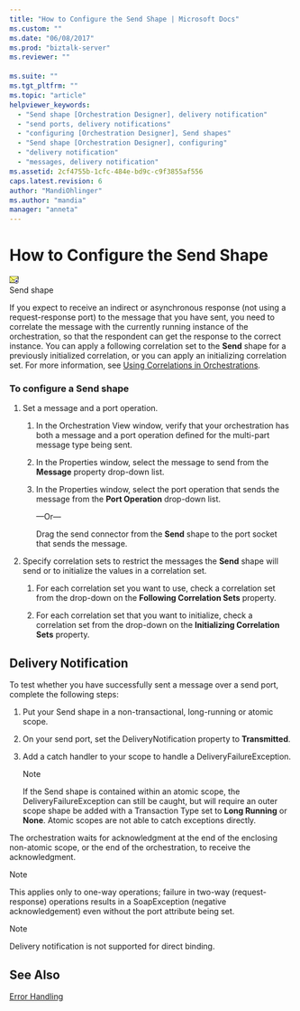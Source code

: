 ```yaml
---
title: "How to Configure the Send Shape | Microsoft Docs"
ms.custom: ""
ms.date: "06/08/2017"
ms.prod: "biztalk-server"
ms.reviewer: ""

ms.suite: ""
ms.tgt_pltfrm: ""
ms.topic: "article"
helpviewer_keywords: 
  - "Send shape [Orchestration Designer], delivery notification"
  - "send ports, delivery notifications"
  - "configuring [Orchestration Designer], Send shapes"
  - "Send shape [Orchestration Designer], configuring"
  - "delivery notification"
  - "messages, delivery notification"
ms.assetid: 2cf4755b-1cfc-484e-bd9c-c9f3855af556
caps.latest.revision: 6
author: "MandiOhlinger"
ms.author: "mandia"
manager: "anneta"
---
```

# How to Configure the Send Shape
![](../core/media/ebiz-orch-send.gif "ebiz_orch_send")  
Send shape  
  
 If you expect to receive an indirect or asynchronous response (not using a request-response port) to the message that you have sent, you need to correlate the message with the currently running instance of the orchestration, so that the respondent can get the response to the correct instance. You can apply a following correlation set to the **Send** shape for a previously initialized correlation, or you can apply an initializing correlation set. For more information, see [Using Correlations in Orchestrations](../core/using-correlations-in-orchestrations.md).  
  
### To configure a Send shape  
  
1.  Set a message and a port operation.  
  
    1.  In the Orchestration View window, verify that your orchestration has both a message and a port operation defined for the multi-part message type being sent.  
  
    2.  In the Properties window, select the message to send from the **Message** property drop-down list.  
  
    3.  In the Properties window, select the port operation that sends the message from the **Port Operation** drop-down list.  
  
         —Or—  
  
         Drag the send connector from the **Send** shape to the port socket that sends the message.  
  
2.  Specify correlation sets to restrict the messages the **Send** shape will send or to initialize the values in a correlation set.  
  
    1.  For each correlation set you want to use, check a correlation set from the drop-down on the **Following Correlation Sets** property.  
  
    2.  For each correlation set that you want to initialize, check a correlation set from the drop-down on the **Initializing Correlation Sets** property.  
  
## Delivery Notification  
 To test whether you have successfully sent a message over a send port, complete the following steps:  
  
1.  Put your Send shape in a non-transactional, long-running or atomic scope.  
  
2.  On your send port, set the DeliveryNotification property to **Transmitted**.  
  
3.  Add a catch handler to your scope to handle a DeliveryFailureException.  
  
    > [!NOTE]
    >  If the Send shape is contained within an atomic scope, the DeliveryFailureException can still be caught, but will require an outer scope shape be added with a Transaction Type set to **Long Running** or **None**. Atomic scopes are not able to catch exceptions directly.  
  
 The orchestration waits for acknowledgment at the end of the enclosing non-atomic scope, or the end of the orchestration, to receive the acknowledgment.  
  
> [!NOTE]
>  This applies only to one-way operations; failure in two-way (request-response) operations results in a SoapException (negative acknowledgement) even without the port attribute being set.  
  
> [!NOTE]
>  Delivery notification is not supported for direct binding.  
  
## See Also  
 [Error Handling](../core/error-handling.md)